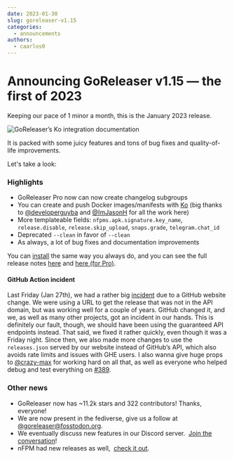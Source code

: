 ```yaml
---
date: 2023-01-30
slug: goreleaser-v1.15
categories:
  - announcements
authors:
  - caarlos0
---
```


# Announcing GoReleaser v1.15 — the first of 2023

Keeping our pace of 1 minor a month, this is the January 2023 release.

<!-- more -->

![GoReleaser’s Ko integration documentation](https://carlosbecker.com/posts/goreleaser-v1.15/img.png)

It is packed with some juicy features and tons of bug fixes and quality-of-life
improvements.

Let's take a look:

### Highlights

- GoReleaser Pro now can now create changelog subgroups
- You can create and push Docker images/manifests with [Ko](https://ko.build/)
  (big thanks to [@developerguyba](https://twitter.com/developerguyba) and
  [@ImJasonH](https://twitter.com/ImJasonH) for all the work here)
- More templateable fields: `nfpms.apk.signature.key_name`, `release.disable`,
  `release.skip_upload`, `snaps.grade`, `telegram.chat_id`
- Deprecated `--clean` in favor of `--clean`
- As always, a lot of bug fixes and documentation improvements

You can [install][] the same way you always do, and you can see the full release
notes [here][oss-rel] and [here (for Pro)][pro-rel].

[install]: https://goreleaser.com/install
[pro-rel]: https://github.com/goreleaser/goreleaser-pro/releases/tag/v1.15.0-pro
[oss-rel]: https://github.com/goreleaser/goreleaser/releases/tag/v1.15.0

#### GitHub Action incident

Last Friday (Jan 27th), we had a rather big
[incident](https://github.com/goreleaser/goreleaser-action/pull/389) due to a
GitHub website change. We were using a URL to get the release that was not in
the API domain, but was working well for a couple of years. GitHub changed it,
and we, as well as many other projects, got an incident in our hands. This is
definitely our fault, though, we should have been using the guaranteed API
endpoints instead. That said, we fixed it rather quickly, even though it was a
Friday night. Since then, we also made more changes to use the `releases.json`
served by our website instead of GitHub’s API, which also avoids rate limits and
issues with GHE users. I also wanna give huge props to
[@crazy-max](https://github.com/crazy-max) for working hard on all that, as well
as everyone who helped debug and test everything on
[#389](https://github.com/goreleaser/goreleaser-action/pull/389).

### Other news

- GoReleaser now has ~11.2k stars and 322 contributors! Thanks, everyone!
- We are now present in the fediverse, give us a follow at
  [@goreleaser@fosstodon.org](https://fosstodon.org/@goreleaser).
- We eventually discuss new features in our Discord server. 
  [Join the conversation](https://goreleaser.com/discord)!
- nFPM had new releases as well, 
  [check it out](https://github.com/goreleaser/nfpm/releases).

